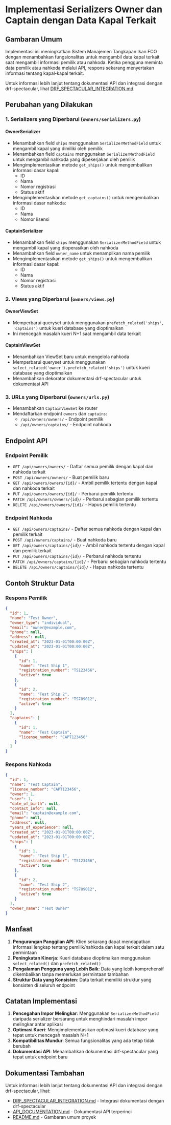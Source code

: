 # Implementasi Serializers Owner dan Captain dengan Data Kapal Terkait

## Gambaran Umum

Implementasi ini meningkatkan Sistem Manajemen Tangkapan Ikan FCO dengan menambahkan fungsionalitas untuk mengambil data kapal terkait saat mengambil informasi pemilik atau nahkoda. Ketika pengguna meminta data pemilik atau nahkoda melalui API, respons sekarang menyertakan informasi tentang kapal-kapal terkait.

Untuk informasi lebih lanjut tentang dokumentasi API dan integrasi dengan drf-spectacular, lihat [DRF_SPECTACULAR_INTEGRATION.md](DRF_SPECTACULAR_INTEGRATION.md).

## Perubahan yang Dilakukan

### 1. Serializers yang Diperbarui (`owners/serializers.py`)

#### OwnerSerializer

- Menambahkan field `ships` menggunakan `SerializerMethodField` untuk mengambil kapal yang dimiliki oleh pemilik
- Menambahkan field `captains` menggunakan `SerializerMethodField` untuk mengambil nahkoda yang dipekerjakan oleh pemilik
- Mengimplementasikan metode `get_ships()` untuk mengembalikan informasi dasar kapal:
  - ID
  - Nama
  - Nomor registrasi
  - Status aktif
- Mengimplementasikan metode `get_captains()` untuk mengembalikan informasi dasar nahkoda:
  - ID
  - Nama
  - Nomor lisensi

#### CaptainSerializer

- Menambahkan field `ships` menggunakan `SerializerMethodField` untuk mengambil kapal yang dioperasikan oleh nahkoda
- Menambahkan field `owner_name` untuk menampilkan nama pemilik
- Mengimplementasikan metode `get_ships()` untuk mengembalikan informasi dasar kapal:
  - ID
  - Nama
  - Nomor registrasi
  - Status aktif

### 2. Views yang Diperbarui (`owners/views.py`)

#### OwnerViewSet

- Memperbarui queryset untuk menggunakan `prefetch_related('ships', 'captains')` untuk kueri database yang dioptimalkan
- Ini mencegah masalah kueri N+1 saat mengambil data terkait

#### CaptainViewSet

- Menambahkan ViewSet baru untuk mengelola nahkoda
- Memperbarui queryset untuk menggunakan `select_related('owner').prefetch_related('ships')` untuk kueri database yang dioptimalkan
- Menambahkan dekorator dokumentasi drf-spectacular untuk dokumentasi API

### 3. URLs yang Diperbarui (`owners/urls.py`)

- Menambahkan `CaptainViewSet` ke router
- Mendaftarkan endpoint `owners` dan `captains`:
  - `/api/owners/owners/` - Endpoint pemilik
  - `/api/owners/captains/` - Endpoint nahkoda

## Endpoint API

### Endpoint Pemilik

- `GET /api/owners/owners/` - Daftar semua pemilik dengan kapal dan nahkoda terkait
- `POST /api/owners/owners/` - Buat pemilik baru
- `GET /api/owners/owners/{id}/` - Ambil pemilik tertentu dengan kapal dan nahkoda terkait
- `PUT /api/owners/owners/{id}/` - Perbarui pemilik tertentu
- `PATCH /api/owners/owners/{id}/` - Perbarui sebagian pemilik tertentu
- `DELETE /api/owners/owners/{id}/` - Hapus pemilik tertentu

### Endpoint Nahkoda

- `GET /api/owners/captains/` - Daftar semua nahkoda dengan kapal dan pemilik terkait
- `POST /api/owners/captains/` - Buat nahkoda baru
- `GET /api/owners/captains/{id}/` - Ambil nahkoda tertentu dengan kapal dan pemilik terkait
- `PUT /api/owners/captains/{id}/` - Perbarui nahkoda tertentu
- `PATCH /api/owners/captains/{id}/` - Perbarui sebagian nahkoda tertentu
- `DELETE /api/owners/captains/{id}/` - Hapus nahkoda tertentu

## Contoh Struktur Data

### Respons Pemilik

```json
{
  "id": 1,
  "name": "Test Owner",
  "owner_type": "individual",
  "email": "owner@example.com",
  "phone": null,
  "address": null,
  "created_at": "2023-01-01T00:00:00Z",
  "updated_at": "2023-01-01T00:00:00Z",
  "ships": [
    {
      "id": 1,
      "name": "Test Ship 1",
      "registration_number": "TS123456",
      "active": true
    },
    {
      "id": 2,
      "name": "Test Ship 2",
      "registration_number": "TS789012",
      "active": true
    }
  ],
  "captains": [
    {
      "id": 1,
      "name": "Test Captain",
      "license_number": "CAPT123456"
    }
  ]
}
```

### Respons Nahkoda

```json
{
  "id": 1,
  "name": "Test Captain",
  "license_number": "CAPT123456",
  "owner": 1,
  "user": 1,
  "date_of_birth": null,
  "contact_info": null,
  "email": "captain@example.com",
  "phone": null,
  "address": null,
  "years_of_experience": null,
  "created_at": "2023-01-01T00:00:00Z",
  "updated_at": "2023-01-01T00:00:00Z",
  "ships": [
    {
      "id": 1,
      "name": "Test Ship 1",
      "registration_number": "TS123456",
      "active": true
    },
    {
      "id": 2,
      "name": "Test Ship 2",
      "registration_number": "TS789012",
      "active": true
    }
  ],
  "owner_name": "Test Owner"
}
```

## Manfaat

1. **Pengurangan Panggilan API**: Klien sekarang dapat mendapatkan informasi lengkap tentang pemilik/nahkoda dan kapal terkait dalam satu permintaan
2. **Peningkatan Kinerja**: Kueri database dioptimalkan menggunakan `select_related()` dan `prefetch_related()`
3. **Pengalaman Pengguna yang Lebih Baik**: Data yang lebih komprehensif dikembalikan tanpa memerlukan permintaan tambahan
4. **Struktur Data yang Konsisten**: Data terkait memiliki struktur yang konsisten di seluruh endpoint

## Catatan Implementasi

1. **Pencegahan Impor Melingkar**: Menggunakan `SerializerMethodField` daripada serializer bersarang untuk menghindari masalah impor melingkar antar aplikasi
2. **Optimasi Kueri**: Mengimplementasikan optimasi kueri database yang tepat untuk mencegah masalah N+1
3. **Kompatibilitas Mundur**: Semua fungsionalitas yang ada tetap tidak berubah
4. **Dokumentasi API**: Menambahkan dokumentasi drf-spectacular yang tepat untuk endpoint baru

## Dokumentasi Tambahan

Untuk informasi lebih lanjut tentang dokumentasi API dan integrasi dengan drf-spectacular, lihat:

- [DRF_SPECTACULAR_INTEGRATION.md](DRF_SPECTACULAR_INTEGRATION.md) - Integrasi dokumentasi dengan drf-spectacular
- [API_DOCUMENTATION.md](API_DOCUMENTATION.md) - Dokumentasi API terperinci
- [README.md](README.md) - Gambaran umum proyek
